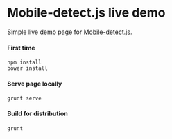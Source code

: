 # Mobile-detect.js live demo 

Simple live demo page for [Mobile-detect.js](http://hgoebl.github.io/mobile-detect.js/).

#### First time

```
npm install
bower install
```


#### Serve page locally

```
grunt serve
```

#### Build for distribution

```
grunt
```
